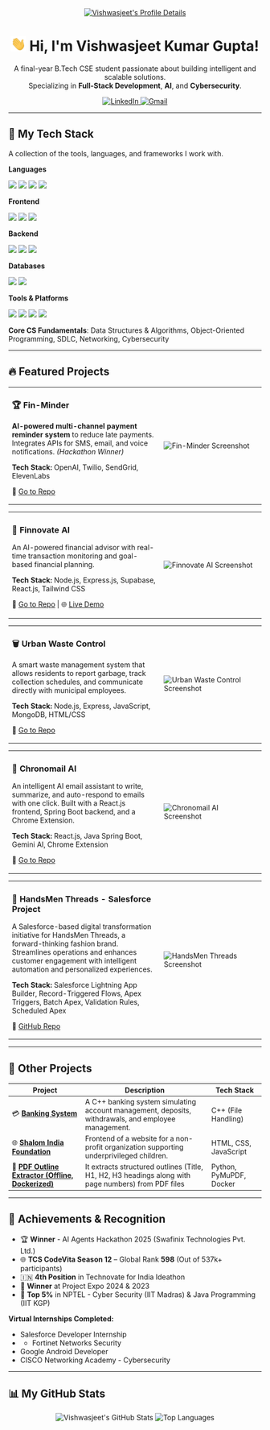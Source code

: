 <div align="center">
<a href="https://github.com/vishwas7782">
<img src="https://github-profile-summary-cards.vercel.app/api/cards/profile-details?username=vishwas7782&theme=dracula" alt="Vishwasjeet's Profile Details" />
</a>
</div>

<h1 align="center">
<img src="https://raw.githubusercontent.com/ABSphreak/ABSphreak/master/gifs/Hi.gif" width="30px" />
Hi, I'm Vishwasjeet Kumar Gupta!
</h1>

<p align="center">
A final-year B.Tech CSE student passionate about building intelligent and scalable solutions. <br />
Specializing in <b>Full-Stack Development</b>, <b>AI</b>, and <b>Cybersecurity</b>.
</p>

<p align="center">
<a href="https://www.linkedin.com/in/vishwasjeet-kumar-gupta-62814018a/" target="_blank">
<img src="https://img.shields.io/badge/LinkedIn-0077B5?style=for-the-badge&logo=linkedin&logoColor=white" alt="LinkedIn"/>
</a>
<a href="mailto:vishwas7782@gmail.com">
    <img src="https://img.shields.io/badge/Email-vishwas7782%40gmail.com-D14836?style=for-the-badge&logo=gmail&logoColor=white" alt="Gmail"/>
  </a>
</p>

---

## 🚀 My Tech Stack
A collection of the tools, languages, and frameworks I work with.

**Languages**  
<p>
<img src="https://img.shields.io/badge/Java-ED8B00?style=for-the-badge&logo=openjdk&logoColor=white" />
<img src="https://img.shields.io/badge/C++-00599C?style=for-the-badge&logo=cplusplus&logoColor=white" />
<img src="https://img.shields.io/badge/JavaScript-F7DF1E?style=for-the-badge&logo=javascript&logoColor=black" />
<img src="https://img.shields.io/badge/Python-3776AB?style=for-the-badge&logo=python&logoColor=white" />
</p>

**Frontend**  
<p>
  <img src="https://img.shields.io/badge/React-20232A?style=for-the-badge&logo=react&logoColor=61DAFB" />
  <img src="https://img.shields.io/badge/Tailwind_CSS-38B2AC?style=for-the-badge&logo=tailwind-css&logoColor=white" />
  <img src="https://img.shields.io/badge/Angular-DD0031?style=for-the-badge&logo=angular&logoColor=white" />
</p>

**Backend**  
<p>
<img src="https://img.shields.io/badge/Node.js-339933?style=for-the-badge&logo=nodedotjs&logoColor=white" />
<img src="https://img.shields.io/badge/Express.js-000000?style=for-the-badge&logo=express&logoColor=white" />
  <img src="https://img.shields.io/badge/Spring_Boot-6DB33F?style=for-the-badge&logo=spring-boot&logoColor=white" />
</p>

**Databases**  
<p>
<img src="https://img.shields.io/badge/MongoDB-47A248?style=for-the-badge&logo=mongodb&logoColor=white" />
<img src="https://img.shields.io/badge/SQL-025E8C?style=for-the-badge&logo=postgresql&logoColor=white" />
</p>

**Tools & Platforms**  
<p>
<img src="https://img.shields.io/badge/Git-F05032?style=for-the-badge&logo=git&logoColor=white" />
<img src="https://img.shields.io/badge/Docker-2496ED?style=for-the-badge&logo=docker&logoColor=white" />
<img src="https://img.shields.io/badge/Linux-FCC624?style=for-the-badge&logo=linux&logoColor=black" />
<img src="https://img.shields.io/badge/VS_Code-007ACC?style=for-the-badge&logo=visual-studio-code&logoColor=white" />
</p>

**Core CS Fundamentals**: Data Structures & Algorithms, Object-Oriented Programming, SDLC, Networking, Cybersecurity

---

## 🔥 Featured Projects

<table>
<tr>
<td width="60%">
<h3>🏆 Fin-Minder</h3>
<p><b>AI-powered multi-channel payment reminder system</b> to reduce late payments. Integrates APIs for SMS, email, and voice notifications. <i>(Hackathon Winner)</i></p>
<p><b>Tech Stack:</b> OpenAI, Twilio, SendGrid, ElevenLabs</p>
<p>🔗 <a href="https://github.com/TusharChamlikar/AI-AGENT">Go to Repo</a></p>
</td>
<td width="40%">
<img src="https://github.com/vishwas7782/vk2/blob/main/Project%20Screenshots/finminder_home.png" alt="Fin-Minder Screenshot" />
</td>
</tr>
</table>

<table>
<tr>
<td width="60%">
<h3>💸 Finnovate AI</h3>
<p>An AI-powered financial advisor with real-time transaction monitoring and goal-based financial planning.</p>
<p><b>Tech Stack:</b> Node.js, Express.js, Supabase, React.js, Tailwind CSS </p>
<p>🔗 <a href="https://github.com/vishwas7782/finnovate-ai">Go to Repo</a> | 🌐 <a href="https://finnovate-ai-lac.vercel.app/">Live Demo</a></p>
</td>
<td width="40%">
<img src="https://github.com/vishwas7782/vk2/blob/main/Project%20Screenshots/finnovateai_home.png" alt="Finnovate AI Screenshot" />
</td>
</tr>
</table>

<table>
<tr>
<td width="60%">
<h3>🗑️ Urban Waste Control</h3>
<p>A smart waste management system that allows residents to report garbage, track collection schedules, and communicate directly with municipal employees.</p>
<p><b>Tech Stack:</b> Node.js, Express, JavaScript, MongoDB, HTML/CSS </p>
<p>🔗 <a href="https://github.com/vishwas7782/urban-waste-control">Go to Repo</a></p>
</td>
<td width="40%">
<img src="https://github.com/vishwas7782/vk2/blob/main/Project%20Screenshots/urbanwaste_home2.jpeg" alt="Urban Waste Control Screenshot" />
</td>
</tr>
</table>

<table>
<tr>
<td width="60%">
<h3>🤖 Chronomail AI</h3>
<p>An intelligent AI email assistant to write, summarize, and auto-respond to emails with one click. Built with a React.js frontend, Spring Boot backend, and a Chrome Extension.</p>
<p><b>Tech Stack:</b> React.js, Java Spring Boot, Gemini AI, Chrome Extension</p>
<p>🔗 <a href="https://github.com/vishwas7782/ChronoMailAI">Go to Repo</a></p>
</td>
<td width="40%">
<img src="https://github.com/vishwas7782/vk2/blob/main/Project%20Screenshots/chronomailai_ss.png" alt="Chronomail AI Screenshot" />
</td>
</tr>
</table>

<table>
<tr>
<td width="60%">
<h3>🧵 HandsMen Threads - Salesforce Project</h3>
<p>A Salesforce-based digital transformation initiative for HandsMen Threads, a forward-thinking fashion brand. Streamlines operations and enhances customer engagement with intelligent automation and personalized experiences.</p>
<p><b>Tech Stack:</b> Salesforce Lightning App Builder, Record-Triggered Flows, Apex Triggers, Batch Apex, Validation Rules, Scheduled Apex</p>
<p>🔗 <a href="https://github.com/vishwas7782/handsmen-threads-salesforce">GitHub Repo</a></p>
</td>
<td width="40%">
<img src="https://github.com/vishwas7782/vk2/blob/main/Project%20Screenshots/handsmen_customer.png" alt="HandsMen Threads Screenshot" />
</td>
</tr>
</table>

---


## 📌 Other Projects


| Project | Description | Tech Stack |
|---------|-------------|------------|
| 💳 **[Banking System](https://github.com/vishwas7782/Banking_System)** | A C++ banking system simulating account management, deposits, withdrawals, and employee management. | C++ (File Handling) |
| 🌐 **[Shalom India Foundation](https://github.com/vishwas7782/sif-org)** | Frontend of a website for a non-profit organization supporting underprivileged children. | HTML, CSS, JavaScript |
| 📑 **[PDF Outline Extractor (Offline, Dockerized)](https://github.com/vishwas7782/pdf-outline-extractor)** | It extracts structured outlines (Title, H1, H2, H3 headings along with page numbers) from PDF files | Python, PyMuPDF, Docker |

---

## 🏅 Achievements & Recognition

- 🏆 **Winner** - AI Agents Hackathon 2025 (Swafinix Technologies Pvt. Ltd.)
- 🌐 **TCS CodeVita Season 12** – Global Rank **598** (Out of 537k+ participants)
- 🇮🇳 **4th Position** in Technovate for India Ideathon
- 🥇 **Winner** at Project Expo 2024 & 2023
- 📜 **Top 5%** in NPTEL - Cyber Security (IIT Madras) & Java Programming (IIT KGP)

**Virtual Internships Completed:**
- Salesforce Developer Internship
- - Fortinet Networks Security
- Google Android Developer
- CISCO Networking Academy - Cybersecurity

---

## 📊 My GitHub Stats

<p align="center">
<img src="https://github-readme-stats.vercel.app/api?username=vishwas7782&show_icons=true&theme=dracula&hide_title=true&count_private=true&include_all_commits=true" alt="Vishwasjeet's GitHub Stats" />

<!-- <img align="left" src="https://github-readme-stats.vercel.app/api/top-langs?username=vishwas7782&show_icons=true&locale=en&layout=compact" alt="Visjwasjeet" />

<img align="center" src="https://github-readme-stats.vercel.app/api?username=vishwas7782&show_icons=true&locale=en" alt="vishwas7782" /> -->

<!-- <img src="https://github-readme-stats.vercel.app/api/top-langs/?username=vishwas7782&layout=compact&theme=dracula&hide_title=true" alt="Top Languages" /> -->
<img src="https://github-readme-stats.vercel.app/api/top-langs?username=vishwas7782&layout=compact&theme=dracula&hide_title=true&exclude_repo=handsmen-threads-salesforce" alt="Top Languages" />
</p>
